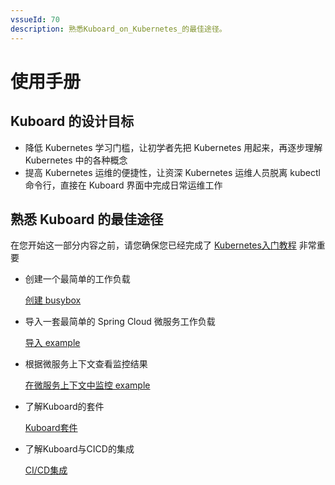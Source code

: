```yaml
---
vssueId: 70
description: 熟悉Kuboard_on_Kubernetes_的最佳途径。
---
```


# 使用手册

<AdSenseTitle/>

## Kuboard 的设计目标

* 降低 Kubernetes 学习门槛，让初学者先把 Kubernetes 用起来，再逐步理解 Kubernetes 中的各种概念
* 提高 Kubernetes 运维的便捷性，让资深 Kubernetes 运维人员脱离 kubectl 命令行，直接在 Kuboard 界面中完成日常运维工作

## 熟悉 Kuboard 的最佳途径

在您开始这一部分内容之前，请您确保您已经完成了 [Kubernetes入门教程](/learning/#kubernetes-入门) <Badge type="error">非常重要</Badge>

* 创建一个最简单的工作负载

  [创建 busybox](example/busybox.html)

* 导入一套最简单的 Spring Cloud 微服务工作负载

  [导入 example](example/import.html)

* 根据微服务上下文查看监控结果

  [在微服务上下文中监控 example](example/monitor.html) <Badge text="alpha" type="warn"/>

* 了解Kuboard的套件
  
  [Kuboard套件](addon/)

* 了解Kuboard与CICD的集成

  [CI/CD集成](cicd/)
